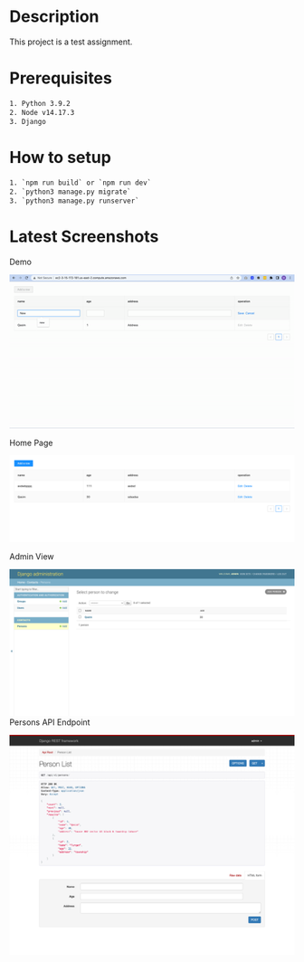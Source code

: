 # Description

This project is a test assignment.

# Prerequisites

    1. Python 3.9.2
    2. Node v14.17.3
    3. Django
    
# How to setup
    1. `npm run build` or `npm run dev`
    2. `python3 manage.py migrate`
    3. `python3 manage.py runserver`
    
# Latest Screenshots
 Demo

 ![Screenshot](images/004.gif)
 
 Home Page

 ![Screenshot](images/001.png)
 
 Admin View
 
 ![Screenshot](images/002.png) 
 Persons API Endpoint
 
 ![Screenshot](images/003.png)
